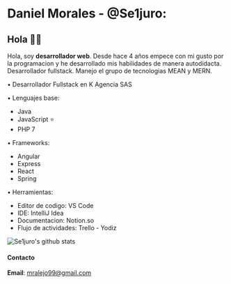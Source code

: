 # Daniel Morales - @Se1juro:

## Hola 👨‍💻

Hola, soy **desarrollador web**.
Desde hace 4 años empece con mi gusto por la programacion y he desarrollado mis habilidades de manera autodidacta.
Desarrollador fullstack.
Manejo el grupo de tecnologias MEAN y MERN.

• Desarrollador Fullstack en K Agencia SAS

• Lenguajes base:

  - Java
  - JavaScript ⭐
  - PHP 7
  
• Frameworks:
  
  - Angular
  - Express
  - React
  - Spring
  
• Herramientas:

  - Editor de codigo: VS Code
  - IDE: IntelliJ Idea
  - Documentacion: Notion.so
  - Flujo de actividades: Trello - Yodiz

![Se1juro's github stats](https://github-readme-stats.vercel.app/api?username=Se1juro&show_icons=true&theme=radical)

#### Contacto 

**Email**: mralejo99@gmail.com 
